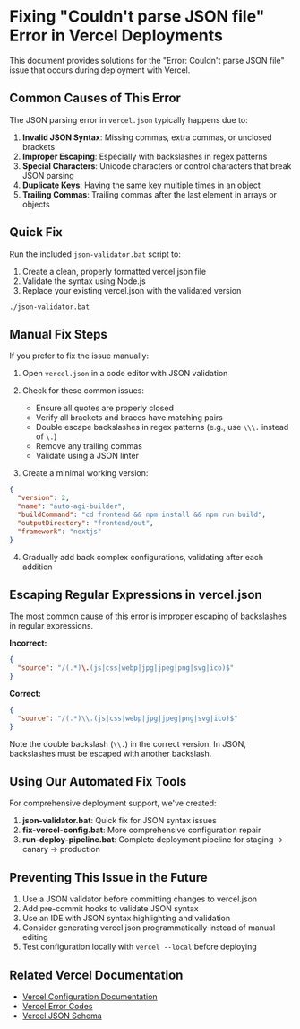 # Fixing "Couldn't parse JSON file" Error in Vercel Deployments

This document provides solutions for the "Error: Couldn't parse JSON file" issue that occurs during deployment with Vercel.

## Common Causes of This Error

The JSON parsing error in `vercel.json` typically happens due to:

1. **Invalid JSON Syntax**: Missing commas, extra commas, or unclosed brackets
2. **Improper Escaping**: Especially with backslashes in regex patterns
3. **Special Characters**: Unicode characters or control characters that break JSON parsing
4. **Duplicate Keys**: Having the same key multiple times in an object
5. **Trailing Commas**: Trailing commas after the last element in arrays or objects

## Quick Fix

Run the included `json-validator.bat` script to:
1. Create a clean, properly formatted vercel.json file
2. Validate the syntax using Node.js
3. Replace your existing vercel.json with the validated version

```
./json-validator.bat
```

## Manual Fix Steps

If you prefer to fix the issue manually:

1. Open `vercel.json` in a code editor with JSON validation
2. Check for these common issues:
   - Ensure all quotes are properly closed
   - Verify all brackets and braces have matching pairs
   - Double escape backslashes in regex patterns (e.g., use `\\\.` instead of `\.`)
   - Remove any trailing commas
   - Validate using a JSON linter

3. Create a minimal working version:

```json
{
  "version": 2,
  "name": "auto-agi-builder",
  "buildCommand": "cd frontend && npm install && npm run build",
  "outputDirectory": "frontend/out",
  "framework": "nextjs"
}
```

4. Gradually add back complex configurations, validating after each addition

## Escaping Regular Expressions in vercel.json

The most common cause of this error is improper escaping of backslashes in regular expressions.

**Incorrect:**
```json
{
  "source": "/(.*)\.(js|css|webp|jpg|jpeg|png|svg|ico)$"
}
```

**Correct:**
```json
{
  "source": "/(.*)\\.(js|css|webp|jpg|jpeg|png|svg|ico)$"
}
```

Note the double backslash (`\\.`) in the correct version. In JSON, backslashes must be escaped with another backslash.

## Using Our Automated Fix Tools

For comprehensive deployment support, we've created:

1. **json-validator.bat**: Quick fix for JSON syntax issues
2. **fix-vercel-config.bat**: More comprehensive configuration repair
3. **run-deploy-pipeline.bat**: Complete deployment pipeline for staging → canary → production

## Preventing This Issue in the Future

1. Use a JSON validator before committing changes to vercel.json
2. Add pre-commit hooks to validate JSON syntax
3. Use an IDE with JSON syntax highlighting and validation
4. Consider generating vercel.json programmatically instead of manual editing
5. Test configuration locally with `vercel --local` before deploying

## Related Vercel Documentation

- [Vercel Configuration Documentation](https://vercel.com/docs/concepts/projects/project-configuration)
- [Vercel Error Codes](https://vercel.com/docs/errors)
- [Vercel JSON Schema](https://vercel.com/docs/api#api-basics/json-schema)
